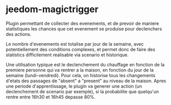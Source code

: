 # jeedom-magictrigger
Plugin permettant de collecter des evenements, et de prevoir de maniere statistiques les chances que cet evenement se produise  pour declenchers des actions.

Le nombre d'evenements est totalise par jour de la semaine, avec potentiellement des conditions complexes, et permet donc de faire des statistics difficilement realisable via scenario et historique.

Une utilisation typique est le declenchement du chauffage en fonction de la premiere personne qui va rentrer a la maison, en fonction du jour de la semaine (lundi-vendredi). Pour cela, on historise tous les changements d'etats des passages de "absent" a "present" au niveau de la maison. Apres une periode d'apprentissage, le plugin va generer une action (un declenchement de scenario par exemple), si la probabilite que quelqu'un rentre entre 16h30 et 16h45 depasse 80%.
